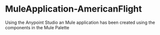 # MuleApplication-AmericanFlight
Using the Anypoint Studio an Mule application has been created using the components in the Mule Palette
